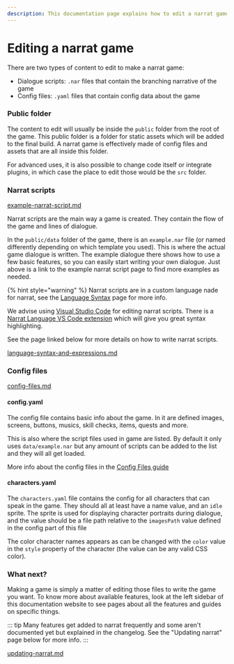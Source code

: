 ```yaml
---
description: This documentation page explains how to edit a narrat game
---
```


# Editing a narrat game

There are two types of content to edit to make a narrat game:

- Dialogue scripts: `.nar` files that contain the branching narrative of the game
- Config files: `.yaml` files that contain config data about the game

### Public folder

The content to edit will usually be inside the `public` folder from the root of the game. This public folder is a folder for static assets which will be added to the final build. A narrat game is effectively made of config files and assets that are all inside this folder.

For advanced uses, it is also possible to change code itself or integrate plugins, in which case the place to edit those would be the `src` folder.

### Narrat scripts

[example-narrat-script.md](../examples/example-narrat-script.md)

Narrat scripts are the main way a game is created. They contain the flow of the game and lines of dialogue.

In the `public/data` folder of the game, there is an `example.nar` file (or named differently depending on which template you used). This is where the actual game dialogue is written. The example dialogue there shows how to use a few basic features, so you can easily start writing your own dialogue. Just above is a link to the example narrat script page to find more examples as needed.

{% hint style="warning" %}
Narrat scripts are in a custom language nade for narrat, see the [Language Syntax](../scripting/language-syntax.md) page for more info.

We advise using [Visual Studio Code](https://code.visualstudio.com) for editing narrat scripts. There is a [Narrat Language VS Code extension](https://marketplace.visualstudio.com/items?itemName=NarratEngine.language-narrat) which will give you great syntax highlighting.

See the page linked below for more details on how to write narrat scripts.

[language-syntax-and-expressions.md](../scripting/language-syntax.md)

### Config files

[config-files.md](config-files.md)

#### config.yaml

The config file contains basic info about the game. In it are defined images, screens, buttons, musics, skill checks, items, quests and more.

This is also where the script files used in game are listed. By default it only uses `data/example.nar` but any amount of scripts can be added to the list and they will all get loaded.

More info about the config files in the [Config Files guide](config-files.md)

#### characters.yaml

The `characters.yaml` file contains the config for all characters that can speak in the game. They should all at least have a name value, and an `idle` sprite. The sprite is used for displaying character portraits during dialogue, and the value should be a file path relative to the `imagesPath` value defined in the config part of this file

The color character names appears as can be changed with the `color` value in the `style` property of the character (the value can be any valid CSS color).

### What next?

Making a game is simply a matter of editing those files to write the game you want. To know more about available features, look at the left sidebar of this documentation website to see pages about all the features and guides on specific things.

::: tip
Many features get added to narrat frequently and some aren't documented yet but explained in the changelog. See the "Updating narrat" page below for more info.
:::

[updating-narrat.md](updating-narrat.md)
